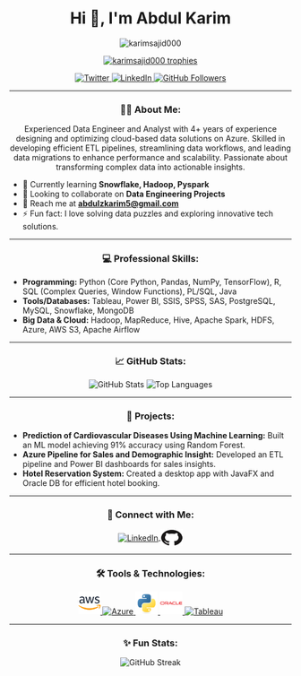 <h1 align="center">Hi 👋, I'm Abdul Karim</h1>
<p align="center"> <img src="https://komarev.com/ghpvc/?username=karimsajid000&label=Profile%20views&color=0e75b6&style=flat" alt="karimsajid000" /> </p>

<p align="center"> 
  <a href="https://github.com/ryo-ma/github-profile-trophy">
    <img src="https://github-profile-trophy.vercel.app/?username=karimsajid000&theme=dracula&margin-w=15&margin-h=15&column=4" alt="karimsajid000 trophies" />
  </a>
</p>

<p align="center"> 
  <a href="https://twitter.com/your_twitter_handle" target="blank">
    <img src="https://img.shields.io/twitter/follow/your_twitter_handle?logo=twitter&style=for-the-badge" alt="Twitter" />
  </a> 
  <a href="https://linkedin.com/in/abdul-karim-126736232" target="blank">
    <img src="https://img.shields.io/badge/-LinkedIn-blue?style=for-the-badge&logo=linkedin" alt="LinkedIn" />
  </a> 
  <a href="https://github.com/karimsajid000" target="blank">
    <img src="https://img.shields.io/github/followers/karimsajid000?style=for-the-badge&logo=github" alt="GitHub Followers" />
  </a>
</p>

---

<h3 align="center">👨‍💻 About Me:</h3>
<p align="center">
Experienced Data Engineer and Analyst with 4+ years of experience designing and optimizing cloud-based data solutions on Azure. Skilled in developing efficient ETL pipelines, streamlining data workflows, and leading data migrations to enhance performance and scalability. Passionate about transforming complex data into actionable insights.
</p>

- 🌱 Currently learning **Snowflake, Hadoop, Pyspark**
- 👥 Looking to collaborate on **Data Engineering Projects**
- 📧 Reach me at **abdulzkarim5@gmail.com**
- ⚡ Fun fact: I love solving data puzzles and exploring innovative tech solutions.

---

<h3 align="center">💻 Professional Skills:</h3>
<ul>
  <li><strong>Programming:</strong> Python (Core Python, Pandas, NumPy, TensorFlow), R, SQL (Complex Queries, Window Functions), PL/SQL, Java</li>
  <li><strong>Tools/Databases:</strong> Tableau, Power BI, SSIS, SPSS, SAS, PostgreSQL, MySQL, Snowflake, MongoDB</li>
  <li><strong>Big Data & Cloud:</strong> Hadoop, MapReduce, Hive, Apache Spark, HDFS, Azure, AWS S3, Apache Airflow</li>
</ul>

---

<h3 align="center">📈 GitHub Stats:</h3>
<p align="center">
  <img src="https://github-readme-stats.vercel.app/api?username=karimsajid000&show_icons=true&theme=radical" alt="GitHub Stats" />
  <img src="https://github-readme-stats.vercel.app/api/top-langs/?username=karimsajid000&layout=compact&theme=radical" alt="Top Languages" />
</p>

---

<h3 align="center">🌟 Projects:</h3>
<ul>
  <li><strong>Prediction of Cardiovascular Diseases Using Machine Learning:</strong> Built an ML model achieving 91% accuracy using Random Forest.</li>
  <li><strong>Azure Pipeline for Sales and Demographic Insight:</strong> Developed an ETL pipeline and Power BI dashboards for sales insights.</li>
  <li><strong>Hotel Reservation System:</strong> Created a desktop app with JavaFX and Oracle DB for efficient hotel booking.</li>
</ul>

---

<h3 align="center">📂 Connect with Me:</h3>
<p align="center">
  <a href="https://linkedin.com/in/abdul-karim-126736232" target="blank">
    <img align="center" src="https://raw.githubusercontent.com/rahuldkjain/github-profile-readme-generator/master/src/images/icons/Social/linked-in-alt.svg" alt="LinkedIn" height="30" width="40" />
  </a>
  <a href="https://github.com/karimsajid000" target="blank">
    <img align="center" src="https://raw.githubusercontent.com/devicons/devicon/master/icons/github/github-original.svg" alt="GitHub" height="30" width="40" />
  </a>
</p>

---

<h3 align="center">🛠️ Tools & Technologies:</h3>
<p align="center">
  <a href="https://aws.amazon.com" target="_blank" rel="noreferrer"> 
    <img src="https://raw.githubusercontent.com/devicons/devicon/master/icons/amazonwebservices/amazonwebservices-original-wordmark.svg" alt="AWS" width="40" height="40" />
  </a>
  <a href="https://azure.microsoft.com/en-in/" target="_blank" rel="noreferrer"> 
    <img src="https://www.vectorlogo.zone/logos/microsoft_azure/microsoft_azure-icon.svg" alt="Azure" width="40" height="40" />
  </a>
  <a href="https://www.python.org" target="_blank" rel="noreferrer"> 
    <img src="https://raw.githubusercontent.com/devicons/devicon/master/icons/python/python-original.svg" alt="Python" width="40" height="40" />
  </a>
  <a href="https://www.oracle.com/" target="_blank" rel="noreferrer"> 
    <img src="https://raw.githubusercontent.com/devicons/devicon/master/icons/oracle/oracle-original.svg" alt="Oracle" width="40" height="40" />
  </a>
  <a href="https://www.tableau.com" target="_blank" rel="noreferrer"> 
    <img src="https://raw.githubusercontent.com/devicons/devicon/master/icons/tableau/tableau-original.svg" alt="Tableau" width="40" height="40" />
  </a>
</p>

---

<h3 align="center">✨ Fun Stats:</h3>
<p align="center">
  <img src="https://github-readme-streak-stats.herokuapp.com/?user=karimsajid000&theme=radical" alt="GitHub Streak" />
</p>
